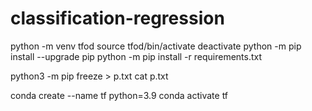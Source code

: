 # classification-regression

python -m venv tfod
source tfod/bin/activate 
deactivate
python -m pip install --upgrade pip
python -m pip install -r requirements.txt

python3 -m pip freeze > p.txt
cat p.txt


conda create --name tf python=3.9
conda activate tf
